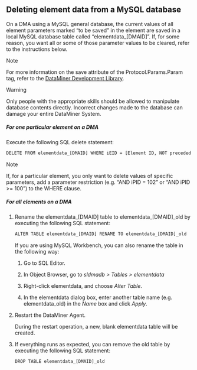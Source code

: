 ## Deleting element data from a MySQL database

On a DMA using a MySQL general database, the current values of all element parameters marked “to be saved” in the element are saved in a local MySQL database table called “elementdata\_\[DMAID\]”. If, for some reason, you want all or some of those parameter values to be cleared, refer to the instructions below.

> [!NOTE]
> For more information on the save attribute of the Protocol.Params.Param tag, refer to the [DataMiner Development Library](https://help.dataminer.services/development/).

> [!WARNING]
> Only people with the appropriate skills should be allowed to manipulate database contents directly. Incorrect changes made to the database can damage your entire DataMiner System.

##### For one particular element on a DMA

Execute the following SQL delete statement:

```txt
DELETE FROM elementdata_[DMAID] WHERE iEID = [Element ID, NOT preceded by the DMA ID];
```

> [!NOTE]
> If, for a particular element, you only want to delete values of specific parameters, add a parameter restriction (e.g. “AND iPID = 102” or “AND iPID \>= 100”) to the WHERE clause.

##### For all elements on a DMA

1. Rename the elementdata\_\[DMAID\] table to elementdata\_\[DMAID\]\_old by executing the following SQL statement:

    ```txt
    ALTER TABLE elementdata_[DMAID] RENAME TO elementdata_[DMAID]_old
    ```

    If you are using MySQL Workbench, you can also rename the table in the following way:

    1. Go to SQL Editor.

    2. In Object Browser, go to *sldmadb \> Tables \> elementdata*

    3. Right-click elementdata, and choose *Alter Table*.

    4. In the elementdata dialog box, enter another table name (e.g. elementdata_old) in the *Name* box and click *Apply*.

2. Restart the DataMiner Agent.

    During the restart operation, a new, blank elementdata table will be created.

3. If everything runs as expected, you can remove the old table by executing the following SQL statement:

    ```txt
    DROP TABLE elementdata_[DMAID]_old
    ```
